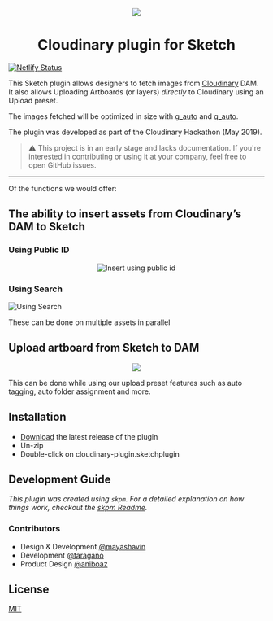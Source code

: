 
<p align="center">
<img src="https://res.cloudinary.com/mayashavin/image/upload/w_600/Screen_Shot_2019-05-27_at_11.58.32.png" />
</p>
  </p>
<h1 align="center"> Cloudinary plugin for Sketch</h1>

[![Netlify Status](https://api.netlify.com/api/v1/badges/9466625f-03ea-41d4-9500-5b35c64b3274/deploy-status)](https://app.netlify.com/sites/cloudinary-sketch-plugin/deploys)

This Sketch plugin allows designers to fetch images from [Cloudinary](https://cloudinary.com) DAM. It also allows Uploading Artboards (or layers) *directly* to Cloudinary using an Upload preset.

The images fetched will be optimized in size with [g_auto](https://cloudinary.com/documentation/image_transformations#automatic_cropping) and [q_auto](https://cloudinary.com/documentation/image_transformations#automatic_quality_and_encoding_settings).

The plugin was developed as part of the Cloudinary Hackathon (May 2019).

> ⚠️ This project is in an early stage and lacks documentation. If you're interested in contributing or using it at your company, feel free to open GitHub issues.

------
Of the functions we would offer:

## The ability to insert assets from Cloudinary’s DAM to Sketch

### Using Public ID 

<p align="center">
<img src="https://res.cloudinary.com/boazz/video/upload/c_crop,w_900,h_600,g_north_west,e_accelerate:100/e_accelerate:100/w_600,q_80,e_accelerate:100,e_loop/sketch-demo/sketch_flow_insert.gif" alt="Insert using public id" />
</p>

### Using Search
![Using Search](https://res.cloudinary.com/boazz/video/upload/c_crop,w_800,h_800,g_west,q_auto,e_accelerate:200,e_loop/w_600/sketch-demo/sketch_flow_insert-search_02.gif)

These can be done on multiple assets in parallel

## Upload artboard from Sketch to DAM

<p align="center">
<img src="https://res.cloudinary.com/boazz/video/upload/w_900,h_600,c_crop,g_north_west,q_70,e_accelerate:100/e_accelerate:400/w_600,e_loop,f_gif/sketch-demo/sketch_flow_upload.jpg" />
</p>

This can be done while using our upload preset features such as auto tagging, auto folder assignment and more.


## Installation

- [Download](../../releases/latest/download/cloudinary-plugin.sketchplugin.zip) the latest release of the plugin
- Un-zip
- Double-click on cloudinary-plugin.sketchplugin

## Development Guide

_This plugin was created using `skpm`. For a detailed explanation on how things work, checkout the [skpm Readme](https://github.com/skpm/skpm/blob/master/README.md)._

### Contributors

- Design & Development [@mayashavin](https://github.com/mayashavin)
- Development [@taragano](https://github.com/taragano)
- Product Design [@aniboaz](https://github.com/aniboaz)

## License
[MIT](LICENSE.md)
